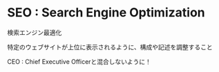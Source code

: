 # SEO : Search Engine Optimization

検索エンジン最適化

特定のウェブサイトが上位に表示されるように、構成や記述を調整すること

CEO : Chief Executive Officerと混合しないように！